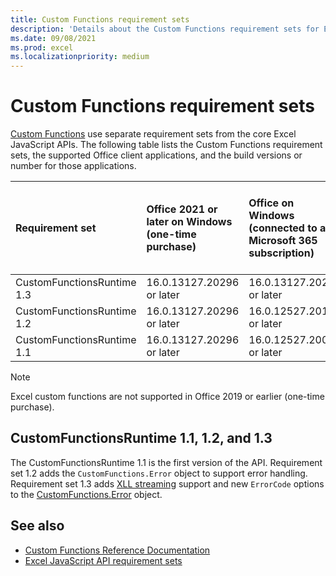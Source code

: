 ```yaml
---
title: Custom Functions requirement sets
description: 'Details about the Custom Functions requirement sets for Excel JavaScript API.'
ms.date: 09/08/2021
ms.prod: excel
ms.localizationpriority: medium
---
```


# Custom Functions requirement sets

[Custom Functions](../../excel/custom-functions-overview.md) use separate requirement sets from the core Excel JavaScript APIs. The following table lists the Custom Functions requirement sets, the supported Office client applications, and the build versions or number for those applications.

|  Requirement set  |  Office 2021 or later on Windows<br>(one-time purchase)  |  Office on Windows<br>(connected to a Microsoft 365 subscription)  |  Office on iPad<br>(connected to a Microsoft 365 subscription)  |  Office on Mac<br>(connected to a Microsoft 365 subscription)  | Office on the web |
|:-----|:-----|:-----|:-----|:-----|:-----|
| CustomFunctionsRuntime 1.3 | 16.0.13127.20296 or later | 16.0.13127.20296 or later | Not supported | 16.40.20081000 or later | July 2020 |
| CustomFunctionsRuntime 1.2 | 16.0.13127.20296 or later | 16.0.12527.20194 or later | Not supported | 16.34.20020900 or later | January 2020 |
| CustomFunctionsRuntime 1.1 | 16.0.13127.20296 or later | 16.0.12527.20092 or later | Not supported | 16.34 or later | May 2019 |

> [!NOTE]
> Excel custom functions are not supported in Office 2019 or earlier (one-time purchase).

## CustomFunctionsRuntime 1.1, 1.2, and 1.3

The CustomFunctionsRuntime 1.1 is the first version of the API. Requirement set 1.2 adds the `CustomFunctions.Error` object to support error handling. Requirement set 1.3 adds [XLL streaming](../../excel/make-custom-functions-compatible-with-xll-udf.md#custom-function-behavior-for-xll-compatible-functions) support and new `ErrorCode` options to the [CustomFunctions.Error](/javascript/api/custom-functions-runtime/customfunctions.error) object.

## See also

- [Custom Functions Reference Documentation](/javascript/api/custom-functions-runtime)
- [Excel JavaScript API requirement sets](excel-api-requirement-sets.md)
